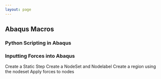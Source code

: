 ```yaml
---
layout: page
---
```

## Abaqus Macros
### Python Scripting in Abaqus
### Inputting Forces into Abaqus
Create a Static Step
Create a NodeSet and Nodelabel
Create a region using the nodeset
Apply forces to nodes
